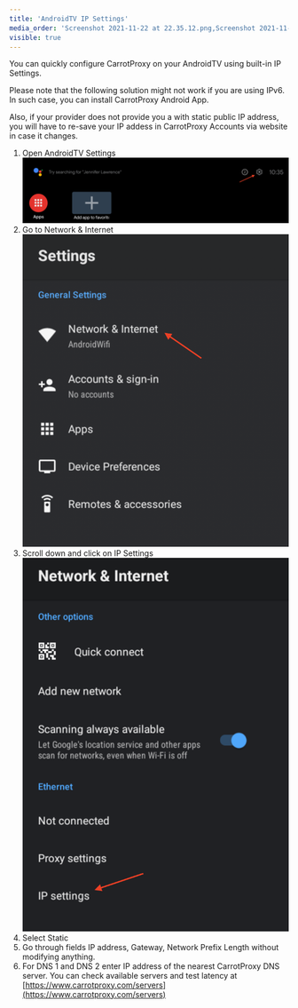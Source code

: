 ```yaml
---
title: 'AndroidTV IP Settings'
media_order: 'Screenshot 2021-11-22 at 22.35.12.png,Screenshot 2021-11-23 at 00.49.47.png,Screenshot 2021-11-23 at 00.53.28.png'
visible: true
---
```


You can quickly configure CarrotProxy on your AndroidTV using built-in IP Settings.

Please note that the following solution might not work if you are using IPv6. In such case, you can install CarrotProxy Android App.

Also, if your provider does not provide you a with static public IP address, you will have to re-save your IP addess in CarrotProxy Accounts via website in case it changes.

1. Open AndroidTV Settings
![Screenshot%202021-11-22%20at%2022.35.12](Screenshot%202021-11-22%20at%2022.35.12.png?resize=400)
2. Go to Network & Internet![Screenshot%202021-11-23%20at%2000.49.47](Screenshot%202021-11-23%20at%2000.49.47.png?resize=400)
3. Scroll down and click on IP Settings
![Screenshot%202021-11-23%20at%2000.53.28](Screenshot%202021-11-23%20at%2000.53.28.png?resize=400)
4. Select Static
5. Go through fields IP address, Gateway, Network Prefix Length without modifying anything.
6. For DNS 1 and DNS 2 enter IP address of the nearest CarrotProxy DNS server. You can check available servers and test latency at [https://www.carrotproxy.com/servers](https://www.carrotproxy.com/servers)
